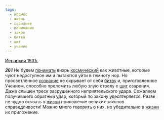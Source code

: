 ```yaml
---
tags:
  - космос
  - жизнь
  - сознание
  - понимание
  - закон
  - битва
  - щит
  - учение
---
```


[Иерархия 1931г](https://127.0.0.1:4002/agni/1931)

___261___
Не будем [понимать](../../../tags/#понимание) вихрь [космический](../../../tags/#космос) как животные, которые чуют недоступное им и пытаются уйти в темноту нор. Но просветлённое [сознание](../../../tags/#сознание) не скрывает от себя [битву](../../../tags/#битва) и, приготовленное Учением, способно преломить любую злую стрелу о [щит](../../../tags/#щит) озарения. Даже слышен треск разрушенного неприятельского удара. Сожалеем получившего обратный удар, который по закону удесятеряется. Разве не чудно осязать в [жизни](../../../tags/#жизнь) приложение великих законов справедливости! Можно много говорить о них, но убедительно в [жизни](../../../tags/#жизнь) их приложение.   

